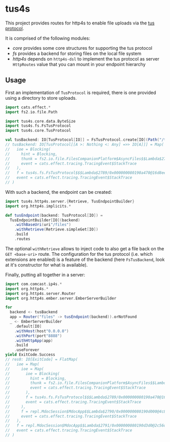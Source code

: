 # tus4s

This project provides routes for http4s to enable file uploads via the
[tus protocol](https://tus.io/protocols/resumable-upload).

It is comprised of the following modules:

- *core* provides some core structures for supporting the tus
  protocol
- *fs* provides a backend for storing files on the local file system
- *http4s* depends on `http4s-dsl` to implement the tus protocol as
  server `HttpRoutes` value that you can mount in your endpoint
  hierarchy

## Usage

First an implementation of `TusProtocol` is required, there is one
provided using a directory to store uploads.

```scala
import cats.effect.*
import fs2.io.file.Path

import tus4s.core.data.ByteSize
import tus4s.fs.FsTusProtocol
import tus4s.core.TusProtocol

val tusBackend: IO[TusProtocol[IO]] = FsTusProtocol.create[IO](Path("/tmp/tus-test"), Some(ByteSize.mb(500)))
// tusBackend: IO[TusProtocol[[A >: Nothing <: Any] =>> IO[A]]] = Map(
//   ioe = Blocking(
//     hint = Blocking,
//     thunk = fs2.io.file.FilesCompanionPlatform$AsyncFiles$$Lambda$2788/0x00000008019098c8@160a3238,
//     event = cats.effect.tracing.TracingEvent$StackTrace
//   ),
//   f = tus4s.fs.FsTusProtocol$$$Lambda$2789/0x000000080190a470@16d8ee2e,
//   event = cats.effect.tracing.TracingEvent$StackTrace
// )
```

With such a backend, the endpoint can be created:

```scala
import tus4s.http4s.server.{Retrieve, TusEndpointBuilder}
import org.http4s.implicits.*

def tusEndpoint(backend: TusProtocol[IO]) =
  TusEndpointBuilder[IO](backend)
    .withBaseUri(uri"/files")
    .withRetrieve(Retrieve.simpleGet[IO])
    .build
    .routes
```

The optional `withRetrieve` allows to inject code to also get a file
back on the `GET <base-uri>` route. The configuration for the tus
protocol (i.e. which extensions are enabled) is a feature of the
backend (here `FsTusBackend`, look at it's constructor for what is
available).

Finally, putting all together in a server:

```scala
import com.comcast.ip4s.*
import org.http4s.*
import org.http4s.server.Router
import org.http4s.ember.server.EmberServerBuilder

for
  backend <- tusBackend
  app = Router("files" -> tusEndpoint(backend)).orNotFound
  _ <- EmberServerBuilder
    .default[IO]
    .withHost(host"0.0.0.0")
    .withPort(port"8888")
    .withHttpApp(app)
    .build
    .useForever
yield ExitCode.Success
// res0: IO[ExitCode] = FlatMap(
//   ioe = Map(
//     ioe = Map(
//       ioe = Blocking(
//         hint = Blocking,
//         thunk = fs2.io.file.FilesCompanionPlatform$AsyncFiles$$Lambda$2788/0x00000008019098c8@160a3238,
//         event = cats.effect.tracing.TracingEvent$StackTrace
//       ),
//       f = tus4s.fs.FsTusProtocol$$$Lambda$2789/0x000000080190a470@16d8ee2e,
//       event = cats.effect.tracing.TracingEvent$StackTrace
//     ),
//     f = repl.MdocSession$MdocApp$$Lambda$2790/0x000000080190d000@4c8a893e,
//     event = cats.effect.tracing.TracingEvent$StackTrace
//   ),
//   f = repl.MdocSession$MdocApp$$Lambda$2791/0x000000080190d3d0@2c56d4ab,
//   event = cats.effect.tracing.TracingEvent$StackTrace
// )
```
